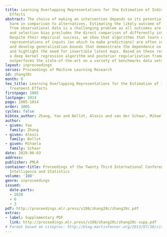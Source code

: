 ```yaml
---
title: Learning Overlapping Representations for the Estimation of Individualized Treatment
  Effects
abstract: The choice of making an intervention depends on its potential benefit or
  harm in comparison to alternatives. Estimating the likely outcome of alternatives
  from observational data is a challenging problem as all outcomes are never observed,
  and selection bias precludes the direct comparison of differently intervened groups.
  Despite their empirical success, we show that algorithms that learn domain-invariant
  representations of inputs (on which to make predictions) are often inappropriate,
  and develop generalization bounds that demonstrate the dependence on domain overlap
  and highlight the need for invertible latent maps. Based on these results, we develop
  a deep kernel regression algorithm and posterior regularization framework that substantially
  outperforms the state-of-the-art on a variety of benchmarks data sets.
layout: inproceedings
series: Proceedings of Machine Learning Research
id: zhang20c
month: 0
tex_title: Learning Overlapping Representations for the Estimation of Individualized
  Treatment Effects
firstpage: 1005
lastpage: 1014
page: 1005-1014
order: 1005
cycles: false
bibtex_author: Zhang, Yao and Bellot, Alexis and van der Schaar, Mihaela
author:
- given: Yao
  family: Zhang
- given: Alexis
  family: Bellot
- given: Mihaela
  family: Schaar
date: 2020-06-03
address: 
publisher: PMLR
container-title: Proceedings of the Twenty Third International Conference on Artificial
  Intelligence and Statistics
volume: '108'
genre: inproceedings
issued:
  date-parts:
  - 2020
  - 6
  - 3
pdf: http://proceedings.mlr.press/v108/zhang20c/zhang20c.pdf
extras:
- label: Supplementary PDF
  link: http://proceedings.mlr.press/v108/zhang20c/zhang20c-supp.pdf
# Format based on citeproc: http://blog.martinfenner.org/2013/07/30/citeproc-yaml-for-bibliographies/
---
```


